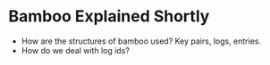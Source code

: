 # Bamboo Explained Shortly

- How are the structures of bamboo used? Key pairs, logs, entries.
- How do we deal with log ids?

